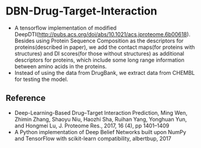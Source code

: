 # DBN-Drug-Target-Interaction
- A tensorflow implementation of modified DeepDTI(http://pubs.acs.org/doi/abs/10.1021/acs.jproteome.6b00618). Besides using Protein Sequence Composition as the descriptors for proteins(described in paper), we add the contact maps(for proteins with structures) and DI scores(for those without structures) as additional descriptors for proteins, which include some long range information  between amino acids in the proteins.
- Instead of using the data from DrugBank, we extract data from CHEMBL for testing the model.
## Reference
- Deep-Learning-Based Drug–Target Interaction Prediction, Ming Wen, Zhimin Zhang, Shaoyu Niu, Haozhi Sha, Ruihan Yang, Yonghuan Yun, and Hongmei Lu, J. Proteome Res., 2017, 16 (4), pp 1401–1409
- A Python implementation of Deep Belief Networks built upon NumPy and TensorFlow with scikit-learn compatibility, albertbup, 2017
